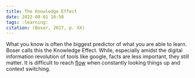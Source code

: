 ```yaml
---
title: The Knowledge Effect
date: 2022-08-01 16:58
tags: :learning:
citation: (Boser, 2017, p. XX)
---
```


What you know is often the biggest predictor of what you are able to learn. Boser calls this the Knowledge Effect. While, especially amidst the digital information revolution of tools like google, facts are less important, they still matter. It is difficult to reach [flow](202012081433.md) when constantly looking things up and context switching.

